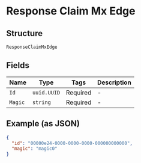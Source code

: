 
# Response Claim Mx Edge

## Structure

`ResponseClaimMxEdge`

## Fields

| Name | Type | Tags | Description |
|  --- | --- | --- | --- |
| `Id` | `uuid.UUID` | Required | - |
| `Magic` | `string` | Required | - |

## Example (as JSON)

```json
{
  "id": "00000e24-0000-0000-0000-000000000000",
  "magic": "magic0"
}
```

